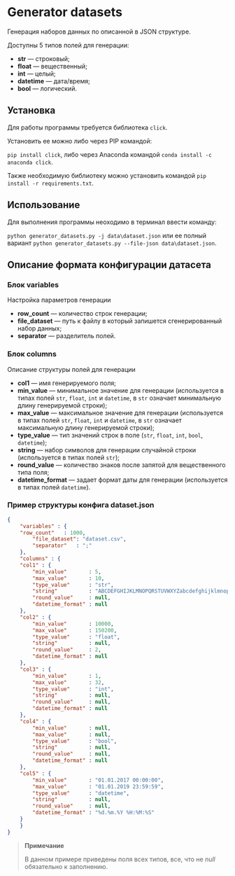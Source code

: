 # Generator datasets

Генерация наборов данных по описанной в JSON структуре.

Доступны 5 типов полей для генерации:

* **str** — строковый;
* **float** — вещественный;
* **int** — целый;
* **datetime** — дата/время;
* **bool** — логический.

## Установка

Для работы программы требуется библиотека `click`.

Установить ее можно либо через PIP командой:

`pip install click`, либо через Anaconda командой `conda install -c anaconda click`.

Также необходимую библиотеку можно установить командой `pip install -r requirements.txt`.

## Использование

Для выполнения программы неоходимо в терминал ввести команду:

`python generator_datasets.py -j data\dataset.json` или ее полный вариант `python generator_datasets.py --file-json data\dataset.json`.

## Описание формата конфигурации датасета

### Блок variables

Настройка параметров генерации

* **row_count** — количество строк генерации;
* **file_dataset** — путь к файлу в который запишется сгенерированный набор данных;
* **separator** — разделитель полей.

### Блок columns

Описание структуры полей для генерации

* **col1** — имя генерируемого поля;
* **min_value** — минимальное значение для генерации (используется в типах полей `str`, `float`, `int` и `datetime`, в `str` означает минимальную длину генерируемой строки);
* **max_value** — максимальное значение для генерации (используется в типах полей `str`, `float`, `int` и `datetime`, в `str` означает максимальную длину генерируемой строки);
* **type_value** — тип значений строк в поле (`str`, `float`, `int`, `bool`, `datetime`);
* **string** — набор символов для генерации случайной строки (используется в типах полей `str`);
* **round_value** — количество знаков после запятой для вещественного типа поля;
* **datetime_format** — задает формат даты для генерации (используется в типах полей `datetime`).

### Пример структуры конфига dataset.json

```json
{
    "variables" : {
	"row_count"   : 1000,
        "file_dataset": "dataset.csv",
        "separator"   : ";"
    },
    "columns" : {
	"col1" : {
	    "min_value"       : 5,
	    "max_value"       : 10,
	    "type_value"      : "str",
	    "string"          : "ABCDEFGHIJKLMNOPQRSTUVWXYZabcdefghijklmnopqrstuvwxyz",
	    "round_value"     : null,
	    "datetime_format" : null
	},
	"col2" : {
	    "min_value"       : 10000,
	    "max_value"       : 150200,
	    "type_value"      : "float",
	    "string"          : null,
	    "round_value"     : 2,
	    "datetime_format" : null
	},
	"col3" : {
	    "min_value"       : 1,
	    "max_value"       : 32,
	    "type_value"      : "int",
	    "string"          : null,
	    "round_value"     : null,
	    "datetime_format" : null
	},
	"col4" : {
	    "min_value"       : null,
	    "max_value"       : null,
	    "type_value"      : "bool",
	    "string"          : null,
	    "round_value"     : null,
	    "datetime_format" : null
	},
	"col5" : {
	    "min_value"       : "01.01.2017 00:00:00",
	    "max_value"       : "01.01.2019 23:59:59",
	    "type_value"      : "datetime",
	    "string"          : null,
	    "round_value"     : null,
	    "datetime_format" : "%d.%m.%Y %H:%M:%S"
	}
    }
}
```

>**Примечание**
>
>В данном примере приведены поля всех типов, все, что не *null* обязательно к заполнению.
